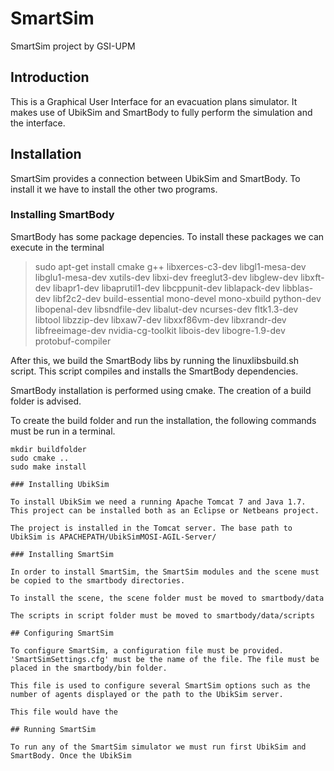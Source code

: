 # SmartSim
SmartSim project by GSI-UPM

## Introduction

This is a Graphical User Interface for an evacuation plans simulator. It makes use of UbikSim and SmartBody to fully perform the simulation and the interface.

## Installation

SmartSim provides a connection between UbikSim and SmartBody. To install it we have to install the other two programs.

### Installing SmartBody

SmartBody has some package depencies. To install these packages we can execute in the terminal

>  sudo apt-get install cmake g++ libxerces-c3-dev libgl1-mesa-dev libglu1-mesa-dev xutils-dev libxi-dev freeglut3-dev libglew-dev libxft-dev libapr1-dev libaprutil1-dev libcppunit-dev liblapack-dev libblas-dev libf2c2-dev build-essential mono-devel mono-xbuild python-dev libopenal-dev libsndfile-dev libalut-dev ncurses-dev fltk1.3-dev libtool libzzip-dev libxaw7-dev libxxf86vm-dev libxrandr-dev libfreeimage-dev nvidia-cg-toolkit libois-dev libogre-1.9-dev protobuf-compiler

After this, we build the SmartBody libs by running the linuxlibsbuild.sh script. This script compiles and installs the SmartBody dependencies.

SmartBody installation is performed using cmake. The creation of a build folder is advised.

To create the build folder and run the installation, the following commands must be run in a terminal.

> 
```  
mkdir buildfolder
sudo cmake ..
sudo make install

### Installing UbikSim

To install UbikSim we need a running Apache Tomcat 7 and Java 1.7. This project can be installed both as an Eclipse or Netbeans project.

The project is installed in the Tomcat server. The base path to UbikSim is APACHEPATH/UbikSimMOSI-AGIL-Server/

### Installing SmartSim

In order to install SmartSim, the SmartSim modules and the scene must be copied to the smartbody directories.

To install the scene, the scene folder must be moved to smartbody/data

The scripts in script folder must be moved to smartbody/data/scripts

## Configuring SmartSim

To configure SmartSim, a configuration file must be provided. 'SmartSimSettings.cfg' must be the name of the file. The file must be placed in the smartbody/bin folder.

This file is used to configure several SmartSim options such as the number of agents displayed or the path to the UbikSim server.

This file would have the 

## Running SmartSim

To run any of the SmartSim simulator we must run first UbikSim and SmartBody. Once the UbikSim 
